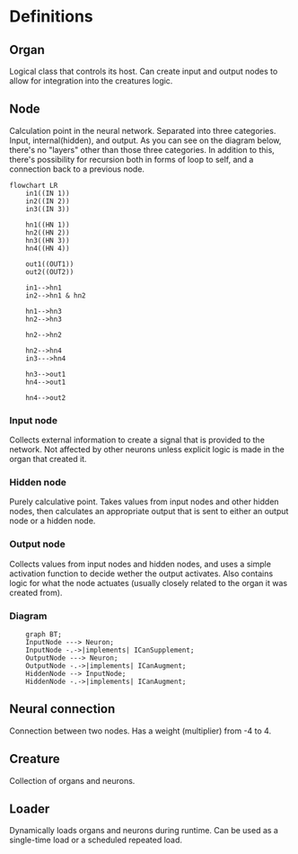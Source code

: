 # Definitions

## **Organ**
Logical class that controls its host. Can create input and output nodes to allow for integration into the creatures logic.

## **Node**
Calculation point in the neural network. Separated into three categories. Input, internal(hidden), and output. As you can see on the diagram below, there's no "layers" other than those three categories. In addition to this, there's possibility for recursion both in forms of loop to self, and a connection back to a previous node.

```mermaid
flowchart LR
    in1((IN 1))
    in2((IN 2))
    in3((IN 3))

    hn1((HN 1))
    hn2((HN 2))
    hn3((HN 3))
    hn4((HN 4))

    out1((OUT1))
    out2((OUT2))

    in1-->hn1
    in2-->hn1 & hn2

    hn1-->hn3
    hn2-->hn3

    hn2-->hn2

    hn2-->hn4
    in3--->hn4

    hn3-->out1
    hn4-->out1

    hn4-->out2
```

### **Input node**
Collects external information to create a signal that is provided to the network. Not affected by other neurons unless explicit logic is made in the organ that created it.

### **Hidden node**
Purely calculative point. Takes values from input nodes and other hidden nodes, then calculates an appropriate output that is sent to either an output node or a hidden node.

### **Output node**
Collects values from input nodes and hidden nodes, and uses a simple activation function to decide wether the output activates. Also contains logic for what the node actuates (usually closely related to the organ it was created from).

### **Diagram**
```mermaid
    graph BT;
    InputNode ---> Neuron;
    InputNode -.->|implements| ICanSupplement;
    OutputNode ---> Neuron;
    OutputNode -.->|implements| ICanAugment;
    HiddenNode --> InputNode;
    HiddenNode -.->|implements| ICanAugment;
```

## **Neural connection**
Connection between two nodes. Has a weight (multiplier) from -4 to 4.

## **Creature**
Collection of organs and neurons.

## **Loader**
Dynamically loads organs and neurons during runtime. Can be used as a single-time load or a scheduled repeated load. 

